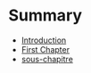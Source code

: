 # Summary

* [Introduction](README.md)
* [First Chapter](chapter1.md)
* [sous-chapitre](sous-chapitre.md)

